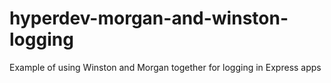 # hyperdev-morgan-and-winston-logging
Example of using Winston and Morgan together for logging in Express apps

